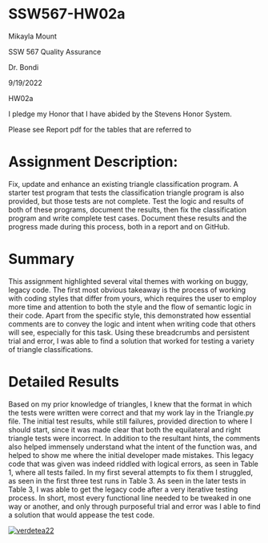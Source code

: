 # SSW567-HW02a

Mikayla Mount

SSW 567 Quality Assurance

Dr. Bondi 

9/19/2022

HW02a

I pledge my Honor that I have abided by the Stevens Honor System.

Please see Report pdf for the tables that are referred to

# Assignment Description:
Fix, update and enhance an existing triangle classification program. A starter test program that tests the classification triangle program is also provided, but those tests are not complete. Test the logic and results of both of these programs, document the results, then fix the classification program and write complete test cases. Document these results and the progress made during this process, both in a report and on GitHub. 
# Summary
This assignment highlighted several vital themes with working on buggy, legacy code. The first most obvious takeaway is the process of working with coding styles that differ from yours, which requires the user to employ more time and attention to both the style and the flow of semantic logic in their code. Apart from the specific style, this demonstrated how essential comments are to convey the logic and intent when writing code that others will see, especially for this task. Using these breadcrumbs and persistent trial and error, I was able to find a solution that worked for testing a variety of triangle classifications.
# Detailed Results
Based on my prior knowledge of triangles, I knew that the format in which the tests were written were correct and that my work lay in the Triangle.py file.  The initial test results, while still failures, provided direction to where I should start, since it was made clear that both the equilateral and right triangle tests were incorrect.  In addition to the resultant hints, the comments also helped immensely understand what the intent of the function was, and helped to show me where the initial developer made mistakes. This legacy code that was given was indeed riddled with logical errors, as seen in Table 1, where all tests failed. In my first several attempts to fix them I struggled, as seen in the first three test runs  in Table 3. As seen in the later tests in Table 3, I was able to get the legacy code after a very iterative testing process. In short, most every functional line needed to be tweaked in one way or another, and only through purposeful trial and error was I able to find a solution that would appease the test code. 

[![verdetea22](https://circleci.com/gh/verdetea22/SSW567-HW02a.svg?style=svg)](https://app.circleci.com/pipelines/github/verdetea22/SSW567-HW02a?branch=main&filter=all)
